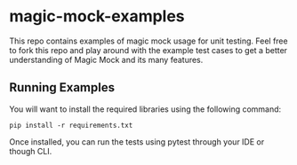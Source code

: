 # magic-mock-examples
This repo contains examples of magic mock usage for unit testing.  Feel free to fork this repo and play around with the example test cases to get a better understanding of Magic Mock and its many features.

## Running Examples

You will want to install the required libraries using the following command:
```
pip install -r requirements.txt
```

Once installed, you can run the tests using pytest through your IDE or though CLI.